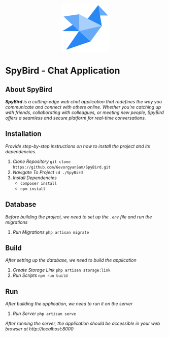 <p align="center"><a href="#" target="_blank"><img src="./resources/assets/icon.png" width="150" alt="SpyBird Logo"></a></p>

# SpyBird - Chat Application

## About SpyBird

_**SpyBird** is a cutting-edge web chat application that redefines the way you communicate and connect with others online. Whether you're catching up with friends, collaborating with colleagues, or meeting new people, SpyBird offers a seamless and secure platform for real-time conversations._

## Installation

_Provide step-by-step instructions on how to install the project and its dependencies._

1. _Clone Repository_
    `git clone https://github.com/GevorgyanSam/SpyBird.git`
2. _Navigate To Project_
    `cd ./SpyBird`
3. _Install Dependencies_
    - `composer install`
    - `npm install`

## Database

_Before building the project, we need to set up the `.env` file and run the migrations_

1. _Run Migrations_
    `php artisan migrate`

## Build

_After setting up the database, we need to build the application_

1. _Create Storage Link_
    `php artisan storage:link`
2. _Run Scripts_
    `npm run build`

## Run

_After building the application, we need to run it on the server_

1. _Run Server_
    `php artisan serve`

_After running the server, the application should be accessible in your web browser at http://localhost:8000_